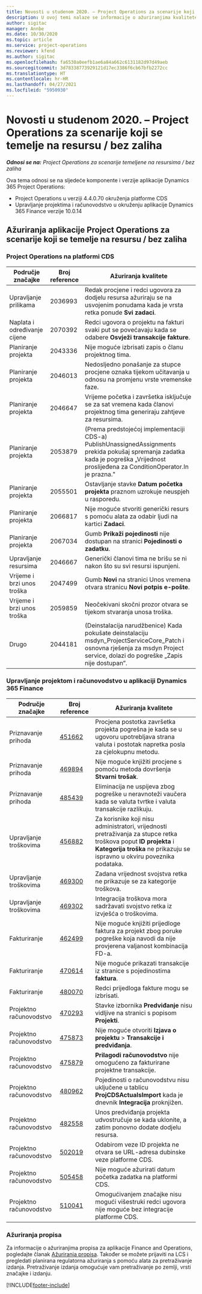 ```yaml
---
title: Novosti u studenom 2020. – Project Operations za scenarije koji se temelje na resursu / bez zaliha
description: U ovoj temi nalaze se informacije o ažuriranjima kvalitete dostupnim u izdanju aplikacije Project Operations za scenarije koji se temelje na resursu / bez zaliha za studeni 2020.
author: sigitac
manager: Annbe
ms.date: 10/30/2020
ms.topic: article
ms.service: project-operations
ms.reviewer: kfend
ms.author: sigitac
ms.openlocfilehash: fa6530a0eefb1ae6a84a662c6131182d97d49aeb
ms.sourcegitcommit: 3d78338773929121d17ec3386f6cb67bfb2272cc
ms.translationtype: HT
ms.contentlocale: hr-HR
ms.lasthandoff: 04/27/2021
ms.locfileid: "5950930"
---
```

# <a name="whats-new-november-2020---project-operations-for-resourcenon-stocked-based-scenarios"></a>Novosti u studenom 2020. – Project Operations za scenarije koji se temelje na resursu / bez zaliha

_**Odnosi se na:** Project Operations za scenarije temeljene na resursima / bez zaliha_

Ova tema odnosi se na sljedeće komponente i verzije aplikacije Dynamics 365 Project Operations:

- Project Operations u verziji 4.4.0.70 okruženja platforme CDS
- Upravljanje projektima i računovodstvo u okruženju aplikacije Dynamics 365 Finance verzije 10.0.14

## <a name="updates-to-project-operations-for-resource-non-stocked-based-scenarios"></a>Ažuriranja aplikacije Project Operations za scenarije koji se temelje na resursu / bez zaliha

### <a name="project-operations-on-cds"></a>Project Operations na platformi CDS

| Područje značajke                 | Broj reference | Ažuriranja kvalitete                                                                                                                                                                    |
|------------------------------|------------------|-----------------------------------------------------------------------------------------------------------------------------------------------------------------------------------|
|   Upravljanje prilikama       | 2036993          | Redak procjene i redci ugovora za dodjelu resursa ažuriraju se na usvojenim ponudama kada je vrsta retka ponude **Svi zadaci**.                                                 |
| Naplata i određivanje cijene          | 2070392          | Redci ugovora o projektu na fakturi svaki put se povećavaju kada se odabere **Osvježi transakcije fakture**.                                                                         |
| Planiranje projekta             | 2043336          | Nije moguće izbrisati zapis o članu projektnog tima.                                                                                                                                  |
| Planiranje projekta             | 2046013          | Nedosljedno ponašanje za stupce procjene oznaka tijekom učitavanja u odnosu na promjenu vrste vremenske faze.                                                                                   |
| Planiranje projekta             | 2046647          | Vrijeme početka i završetka isključuje se za sat vremena kada članovi projektnog tima generiraju zahtjeve za resursima.                                                                      |
| Planiranje projekta             | 2053879          | (Prema predstojećoj implementaciji CDS-a) PublishUnassignedAssignments prekida pokušaj spremanja zadatka kada je pogreška „Vrijednost proslijeđena za ConditionOperator.In je prazna."                       |
| Planiranje projekta             | 2055501          | Ostavljanje stavke **Datum početka projekta** praznom uzrokuje neuspjeh u rasporedu.                                                                                                      |
| Planiranje projekta             | 2066817          | Nije moguće stvoriti generički resurs s pomoću alata za odabir ljudi na kartici **Zadaci**.                                                                                                   |
| Planiranje projekta             | 2067034          | Gumb **Prikaži pojedinosti** nije dostupan na stranici **Pojedinosti o zadatku**.                                                                                                       |
| Upravljanje resursima          | 2046667          | Generički članovi tima ne brišu se ni nakon što su svi resursi ispunjeni.                                                                                                    |
| Vrijeme i brzi unos troška | 2047499          | Gumb **Novi** na stranici Unos vremena otvara stranicu **Novi potpis e-pošte**.                                                                                               |
| Vrijeme i brzi unos troška | 2059859          | Neočekivani skočni prozor otvara se tijekom stvaranja unosa troška.                                                                                                                         |
| Drugo                        | 2044181          | (Deinstalacija narudžbenice) Kada pokušate deinstalaciju msdyn_ProjectServiceCore_Patch i osnovna rješenja za msdyn Project service, dolazi do pogreške „Zapis nije dostupan”.  |

### <a name="project-management-and-accounting-in-dynamics-365-finance"></a>Upravljanje projektom i računovodstvo u aplikaciji Dynamics 365 Finance

| Područje značajke        | Broj reference | Ažuriranja kvalitete                                                                                                                                                            |
|---------------------|------------------|---------------------------------------------------------------------------------------------------------------------------------------------------------------------------|
| Priznavanje prihoda | [451662](https://fix.lcs.dynamics.com/Issue/Details/?bugId=451662)           | Procjena postotka završetka projekta pogrešna je kada se u ugovoru upotrebljava strana valuta i postotak napretka posla za cjelokupnu metodu.                     |
| Priznavanje prihoda | [469894](https://fix.lcs.dynamics.com/Issue/Details/?bugId=469894)           | Nije moguće knjižiti procjene s pomoću metoda dovršenja **Stvarni trošak**.                                                                                                    |
| Priznavanje prihoda | [485439](https://fix.lcs.dynamics.com/Issue/Details/?bugId=485439)           | Eliminacija ne uspijeva zbog pogreške u neravnoteži vaučera kada se valuta tvrtke i valuta transakcije razlikuju.                                              |
| Upravljanje troškovima  | [456882](https://fix.lcs.dynamics.com/Issue/Details/?bugId=456822)           | Za korisnike koji nisu administratori, vrijednosti pretraživanja za stupce retka troškova poput **ID projekta** i **Kategorija troška** ne prikazuju se ispravno u okviru poveznika podataka. |
| Upravljanje troškovima  | [469300](https://fix.lcs.dynamics.com/Issue/Details/?bugId=469300)           | Zadana vrijednost svojstva retka ne prikazuje se za kategorije troškova.                                                                                                         |
| Upravljanje troškovima  | [469302](https://fix.lcs.dynamics.com/Issue/Details/?bugId=469302)           | Integracija troškova mora sadržavati svojstvo retka iz izvješća o troškovima.                                                                                             |
| Fakturiranje           | [462499](https://fix.lcs.dynamics.com/Issue/Details/?bugId=462499)           | Nije moguće knjižiti prijedloge faktura za projekt zbog poruke pogreške koja navodi da nije provjerena valjanost kombinacija FD-a.                                                    |
| Fakturiranje           | [470614](https://fix.lcs.dynamics.com/Issue/Details/?bugId=470614)           | Nije moguće prikazati transakcije iz stranice s pojedinostima **faktura**.                                                                                                              |
| Fakturiranje           | [480070](https://fix.lcs.dynamics.com/Issue/Details/?bugId=480070)           | Redci prijedloga fakture mogu se izbrisati.                                                                                                                                  |
| Projektno računovodstvo  | [470293](https://fix.lcs.dynamics.com/Issue/Details/?bugId=470293)           | Stavke izbornika **Predviđanje** nisu vidljive na stranici s popisom **Projekti**.                                                                                                   |
| Projektno računovodstvo  | [475873](https://fix.lcs.dynamics.com/Issue/Details/?bugId=475873)           | Nije moguće otvoriti **Izjava o projektu**   > **Transakcije i predviđanja**.                                                                                                       |
| Projektno računovodstvo  | [475879](https://fix.lcs.dynamics.com/Issue/Details/?bugId=475879)           | **Prilagodi računovodstvo** nije omogućeno za fakturirane projektne transakcije.                                                                                                  |
| Projektno računovodstvo  | [480962](https://fix.lcs.dynamics.com/Issue/Details/?bugId=480962)           | Pojedinosti o računovodstvu nisu uključene u tablicu **ProjCDSActualsImport** kada je dnevnik **Integracija** proknjižen.                                                  |
| Projektno računovodstvo  | [482558](https://fix.lcs.dynamics.com/Issue/Details/?bugId=482558)           | Unos predviđanja projekta udvostručuje se kada uklonite, a zatim ponovno dodate dodjelu resursa.                                                                            |
| Projektno računovodstvo  | [502019](https://fix.lcs.dynamics.com/Issue/Details/?bugId=502019)           | Odabirom veze ID projekta ne otvara se URL-adresa dubinske veze platforme CDS.                                                                                                         |
| Projektno računovodstvo  | [505458](https://fix.lcs.dynamics.com/Issue/Details/?bugId=505458)           | Nije moguće ažurirati datum početka zadatka na platformi CDS.                                                                                                                           |
| Projektno računovodstvo  | [510041](https://fix.lcs.dynamics.com/Issue/Details/?bugId=510041)           | Omogućivanjem značajke nisu mogući višestruki redci ugovora nije moguće bez integracije platforme CDS.                                                                                   |

### <a name="regulatory-updates"></a>Ažuriranja propisa
Za informacije o ažuriranjima propisa za aplikacije Finance and Operations, pogledajte članak [Ažuriranja propisa](/dynamics365/finance/localizations/regulatory-updates). Također se možete prijaviti na LCS i pregledati planirana regulatorna ažuriranja s pomoću alata za pretraživanje izdanja. Pretraživanje izdanja omogućuje vam pretraživanje po zemlji, vrsti značajke i izdanju.


[!INCLUDE[footer-include](../includes/footer-banner.md)]